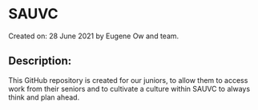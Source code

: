 # SAUVC
Created on: 28 June 2021 by Eugene Ow and team.

## Description:
This GitHub repository is created for our juniors, to allow them to access work from their seniors and to cultivate a culture within SAUVC to always think and plan ahead.
  
